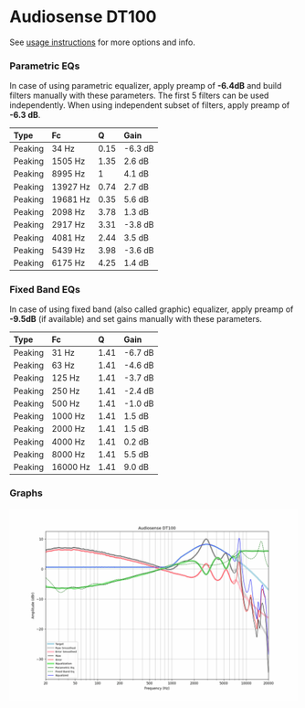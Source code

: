 # Audiosense DT100
See [usage instructions](https://github.com/jaakkopasanen/AutoEq#usage) for more options and info.

### Parametric EQs
In case of using parametric equalizer, apply preamp of **-6.4dB** and build filters manually
with these parameters. The first 5 filters can be used independently.
When using independent subset of filters, apply preamp of **-6.3 dB**.

| Type    | Fc       |    Q | Gain    |
|:--------|:---------|:-----|:--------|
| Peaking | 34 Hz    | 0.15 | -6.3 dB |
| Peaking | 1505 Hz  | 1.35 | 2.6 dB  |
| Peaking | 8995 Hz  | 1    | 4.1 dB  |
| Peaking | 13927 Hz | 0.74 | 2.7 dB  |
| Peaking | 19681 Hz | 0.35 | 5.6 dB  |
| Peaking | 2098 Hz  | 3.78 | 1.3 dB  |
| Peaking | 2917 Hz  | 3.31 | -3.8 dB |
| Peaking | 4081 Hz  | 2.44 | 3.5 dB  |
| Peaking | 5439 Hz  | 3.98 | -3.6 dB |
| Peaking | 6175 Hz  | 4.25 | 1.4 dB  |

### Fixed Band EQs
In case of using fixed band (also called graphic) equalizer, apply preamp of **-9.5dB**
(if available) and set gains manually with these parameters.

| Type    | Fc       |    Q | Gain    |
|:--------|:---------|:-----|:--------|
| Peaking | 31 Hz    | 1.41 | -6.7 dB |
| Peaking | 63 Hz    | 1.41 | -4.6 dB |
| Peaking | 125 Hz   | 1.41 | -3.7 dB |
| Peaking | 250 Hz   | 1.41 | -2.4 dB |
| Peaking | 500 Hz   | 1.41 | -1.0 dB |
| Peaking | 1000 Hz  | 1.41 | 1.5 dB  |
| Peaking | 2000 Hz  | 1.41 | 1.5 dB  |
| Peaking | 4000 Hz  | 1.41 | 0.2 dB  |
| Peaking | 8000 Hz  | 1.41 | 5.5 dB  |
| Peaking | 16000 Hz | 1.41 | 9.0 dB  |

### Graphs
![](./Audiosense%20DT100.png)